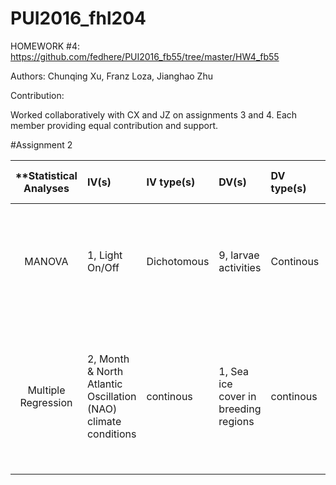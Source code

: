 # PUI2016_fhl204

HOMEWORK #4: https://github.com/fedhere/PUI2016_fb55/tree/master/HW4_fb55

Authors: Chunqing Xu, Franz Loza, Jianghao Zhu

Contribution:

Worked collaboratively with CX and JZ on assignments 3 and 4.  Each member providing equal contribution and support.




#Assignment 2

| **Statistical Analyses	|  IV(s)  |  IV type(s) |  DV(s)  |  DV type(s)  |  Control Var | Control Var type  | Question to be answered | _H0_ | alpha | link to paper **| 
|:----------:|:----------|:------------|:-------------|:-------------|:------------|:------------- |:------------------|:----:|:-------:|:-------|
MANOVA	| 1, Light On/Off | Dichotomous | 9, larvae activities | Continous | 0 | N/A | 	Do Zebrafish larvae display rich locomotor behaviour upon external stimulation? | Locomotor activity before stimulation = Locomotor activity during/after stimulation | 0.05 | [Statistical Analysis of Zebrafish Locomotor Response](http://journals.plos.org/plosone/article?id=10.1371/journal.pone.0139521) |
 Multiple Regression | 2, Month & North Atlantic Oscillation (NAO) climate conditions | continous | 1, Sea ice cover in breeding regions | continous | 0 | N/A | Does climate change affect sea ice cover in seal breeding regions? | Sea ice coverage in years with high NAO index scores = sea ice coverage in years with low NAO index scores  | 0.05 | [The Effects of Climate Change on Harp Seals](http://journals.plos.org/plosone/article?id=10.1371/journal.pone.0029158) |
  

